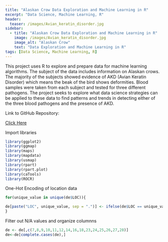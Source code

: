 ```yaml
---
title: "Alaskan Crow Data Exploration and Machine Learning in R"
excerpt: "Data Science, Machine Learning, R"
header:
  teaser: /images/Avian_keratin_disorder.jpg
sidebar:
  - title: "Alaskan Crow Data Exploration and Machine Learning in R"
    image: /images/Avian_keratin_disorder.jpg
    image_alt: "Alaskan Crow"
    text: "Data Exploration and Machine Learning in R"
tags: [Data Science, Machine Learning, R]
---
```

This project uses R to explore and prepare data for machine learning algorithms. The subject of the data includes information on Alaskan crows. The majority of the subjects showed evidence of AKD (Avian Keratin Disorder) which means the beak of the bird shows deformities. Blood samples were taken from each subject and tested for three different pathogens. The project seeks to explore what data science strategies can be applied to these data to find patterns and trends in detecting either of the three blood pathogens and the presence of AKD.

Link to GitHub Repository:

[Click Here](https://github.com/davidsuffolk/Alaskan-Crow-Data-Exploration-and-Machine-Learning-in-R)

Import libraries

```r
library(ggplot2)
library(ggmap)
library(maps)
library(mapdata)
library(usmap)
library(rpart)
library(rpart.plot)
library(caTools)
library(ROCR)
```

One-Hot Encoding of location data

```r
for(unique_value in unique(de$LOC)){

de[paste("LOC", unique_value, sep = ".")] <- ifelse(de$LOC == unique_value, 1, 0)
}
```

Filter out N/A values and organize columnns

```r
de <- de[,c(7,8,9,10,11,12,14,16,18,23,24,25,26,27,28)]
de<-de[complete.cases(de),]
```
